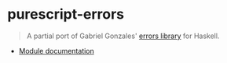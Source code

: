 # purescript-errors

> A partial port of Gabriel Gonzales' [errors
> library](https://github.com/Gabriel439/Haskell-Errors-Library) for Haskell.

- [Module documentation](docs/Control/Error/Util.md)
